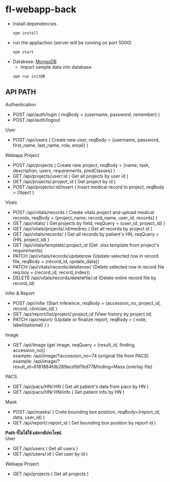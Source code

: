 # fl-webapp-back
- install dependencies
   ```
   npm install
   ```
- run the appliaction (server will be running on port 5000)
  ```
  npm start
  ```
- Database: [MongoDB](https://docs.mongodb.com/manual/installation/)
   - Import sample data into database
  ```
  npm run initDB
  ```

## API PATH
Authentication <br />
- POST /api/auth/login ( reqBody = {username, password, remember} )
- POST /api/auth/logout 


User 
- POST /api/users ( Create new user, reqBody = {username, password, first_name, last_name, role, email} )

Webapp Project
- POST /api/projects ( Create new project, reqBody = {name, task, description, users, requirements, predClasses} )
- GET /api/projects/user/:id ( Get all projects by user id )
- GET /api/projects/:project_id ( Get project by id )
- POST /api/projects/:id/insert ( Insert medical record to project, reqBody = Object ) 


Vitals
- POST /api/vitals/records ( Create vitals project and upload medical records, reqBody = {project_name, record_name, user_id, records} )
- GET /api/vitals/ ( Get projects by field, reqQuery = (user_id, project_id) )
- GET /api/vitals/projects/:id/medrec ( Get all records by project id )
- GET /api/vitals/records/ ( Get all records by patient's HN, reqQuery = (HN, project_id) )
- GET /api/vitals/template/:project_id (Get .xlsx template from project's requirements)
- PATCH /api/vitals/records/updaterow (Update selected row in record file, reqBody = {record_id, update_data})
- PATCH /api/vitals/records/deleterow/ (Delete selected row in record file req.boy = {record_id, record_index}) 
- DELETE /api/vitals/records/deletefile/:id (Delete entire record file by record_id) 

Infer & Report
- POST /api/infer (Start inference, reqBody = (accession_no, project_id, record, clinician_id) )
- GET /api/report/list/project/:project_id (View history by project id)
- PATCH /api/report/ (Update or finalize report, reqBody = ( note, label(optional) ) )

Image
- GET /api/image (get image, reqQuery = (result_id, finding, accession_no)) <br />
  example: /api/image/?accession_no=74 (original file from PACS) <br />
  example: /api/image/?result_id=6181884fdb269acd1bf1bd77&finding=Mass (overlay file)

PACS
- GET /api/pacs/HN/:HN ( Get all patient's data from pacs by HN )
- GET /api/pacs/HN/:HN/info ( Get patient info by HN )

Mask
- POST /api/masks/ ( Crete bounding box position, reqBody=(report_id, data, user_id) )
- GET /api/report/:report_id ( Get bounding box position by report id )

**Path ที่ไม่ได้ใช้ แต่อาจมีประโยชน์** <br />
User <br />
- GET /api/users ( Get all users )
- GET /api/users/:id ( Get user by id )

Webapp Project
- GET /api/projects ( Get all projects )
